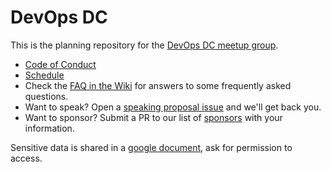 # DevOps DC

This is the planning repository for the [DevOps DC meetup group](http://www.meetup.com/DevOpsDC/).

* [Code of Conduct](code_of_conduct.md)
* [Schedule](schedule.md)
* Check the [FAQ in the Wiki](https://github.com/devopsdc/devopsdc/wiki) for answers to some frequently asked questions.
* Want to speak? Open a [speaking proposal issue](https://github.com/devopsdc/devopsdc/issues/new?template=speaker-proposal-.md) and we'll get back you.
* Want to sponsor?  Submit a PR to our list of [sponsors](sponsors.md) with your information.

Sensitive data is shared in a [google document](https://docs.google.com/a/chef.io/document/d/1R1bWJ83LJD3DkK609Vum8YFg1ewdH47TKjGILsGPCAs/edit), ask for permission to access.
